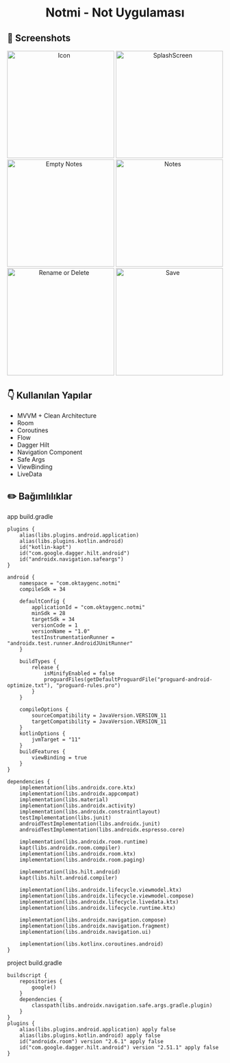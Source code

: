 # <p align="center"> Notmi - Not Uygulaması </p>

## 📸 Screenshots
<p align="center">
    <img src="https://i.imgur.com/MAxKYm5.png" alt="Icon" width="250" height="auto">
    <img src="https://i.imgur.com/goEnQJO.png" alt="SplashScreen" width="250" height="auto">
    <img src="https://i.imgur.com/FHoKuhX.png" alt="Empty Notes" width="250" height="auto">
    <img src="https://i.imgur.com/FgPx3Ca.png" alt="Notes" width="250" height="auto">
    <img src="https://i.imgur.com/WBVfc9I.png" alt="Rename or Delete" width="250" height="auto">
    <img src="https://i.imgur.com/SaXDWGl.png" alt="Save" width="250" height="auto">
</p>


## :point_down: Kullanılan Yapılar
- MVVM + Clean Architecture
- Room
- Coroutines
- Flow
- Dagger Hilt
- Navigation Component
- Safe Args
- ViewBinding
- LiveData

## :pencil2: Bağımlılıklar

app build.gradle

```
plugins {
    alias(libs.plugins.android.application)
    alias(libs.plugins.kotlin.android)
    id("kotlin-kapt")
    id("com.google.dagger.hilt.android")
    id("androidx.navigation.safeargs")
}

android {
    namespace = "com.oktaygenc.notmi"
    compileSdk = 34

    defaultConfig {
        applicationId = "com.oktaygenc.notmi"
        minSdk = 28
        targetSdk = 34
        versionCode = 1
        versionName = "1.0"
        testInstrumentationRunner = "androidx.test.runner.AndroidJUnitRunner"
    }

    buildTypes {
        release {
            isMinifyEnabled = false
            proguardFiles(getDefaultProguardFile("proguard-android-optimize.txt"), "proguard-rules.pro")
        }
    }

    compileOptions {
        sourceCompatibility = JavaVersion.VERSION_11
        targetCompatibility = JavaVersion.VERSION_11
    }
    kotlinOptions {
        jvmTarget = "11"
    }
    buildFeatures {
        viewBinding = true
    }
}

dependencies {
    implementation(libs.androidx.core.ktx)
    implementation(libs.androidx.appcompat)
    implementation(libs.material)
    implementation(libs.androidx.activity)
    implementation(libs.androidx.constraintlayout)
    testImplementation(libs.junit)
    androidTestImplementation(libs.androidx.junit)
    androidTestImplementation(libs.androidx.espresso.core)

    implementation(libs.androidx.room.runtime)
    kapt(libs.androidx.room.compiler)
    implementation(libs.androidx.room.ktx)
    implementation(libs.androidx.room.paging)

    implementation(libs.hilt.android)
    kapt(libs.hilt.android.compiler)

    implementation(libs.androidx.lifecycle.viewmodel.ktx)
    implementation(libs.androidx.lifecycle.viewmodel.compose)
    implementation(libs.androidx.lifecycle.livedata.ktx)
    implementation(libs.androidx.lifecycle.runtime.ktx)

    implementation(libs.androidx.navigation.compose)
    implementation(libs.androidx.navigation.fragment)
    implementation(libs.androidx.navigation.ui)

    implementation(libs.kotlinx.coroutines.android)
}
```

project build.gradle
```
buildscript {
    repositories {
        google()
    }
    dependencies {
        classpath(libs.androidx.navigation.safe.args.gradle.plugin)
    }
}
plugins {
    alias(libs.plugins.android.application) apply false
    alias(libs.plugins.kotlin.android) apply false
    id("androidx.room") version "2.6.1" apply false
    id("com.google.dagger.hilt.android") version "2.51.1" apply false
}
```

